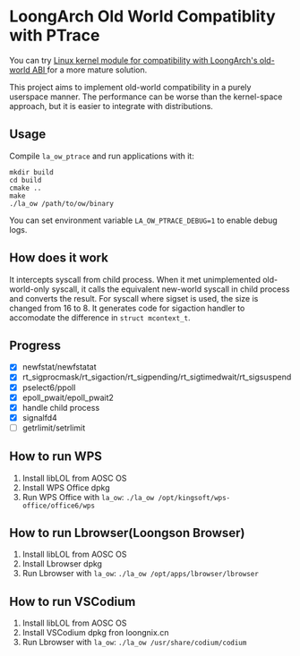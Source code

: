 # LoongArch Old World Compatiblity with PTrace

You can try [Linux kernel module for compatibility with LoongArch's old-world ABI ](https://github.com/AOSC-Dev/la_ow_syscall) for a more mature solution.

This project aims to implement old-world compatibility in a purely userspace manner. The performance can be worse than the kernel-space approach, but it is easier to integrate with distributions.

## Usage

Compile `la_ow_ptrace` and run applications with it:

```shell
mkdir build
cd build
cmake ..
make
./la_ow /path/to/ow/binary
```

You can set environment variable `LA_OW_PTRACE_DEBUG=1` to enable debug logs.

## How does it work

It intercepts syscall from child process. When it met unimplemented old-world-only syscall, it calls the equivalent new-world syscall in child process and converts the result. For syscall where sigset is used, the size is changed from 16 to 8. It generates code for sigaction handler to accomodate the difference in `struct mcontext_t`.

## Progress

- [x] newfstat/newfstatat
- [x] rt_sigprocmask/rt_sigaction/rt_sigpending/rt_sigtimedwait/rt_sigsuspend
- [x] pselect6/ppoll
- [x] epoll_pwait/epoll_pwait2
- [x] handle child process
- [x] signalfd4
- [ ] getrlimit/setrlimit

## How to run WPS

1. Install libLOL from AOSC OS
2. Install WPS Office dpkg
3. Run WPS Office with `la_ow`: `./la_ow /opt/kingsoft/wps-office/office6/wps`

## How to run Lbrowser(Loongson Browser)

1. Install libLOL from AOSC OS
2. Install Lbrowser dpkg
3. Run Lbrowser with `la_ow`: `./la_ow /opt/apps/lbrowser/lbrowser`

## How to run VSCodium

1. Install libLOL from AOSC OS
2. Install VSCodium dpkg fron loongnix.cn
3. Run Lbrowser with `la_ow`: `./la_ow /usr/share/codium/codium`
